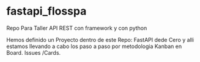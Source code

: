 # fastapi_flosspa
Repo Para Taller API REST con framework y con python

Hemos definido un Proyecto dentro de este Repo: FastAPI dede Cero y alli estamos llevando a cabo los paso a paso 
por metodologia Kanban en Board. Issues /Cards. 
